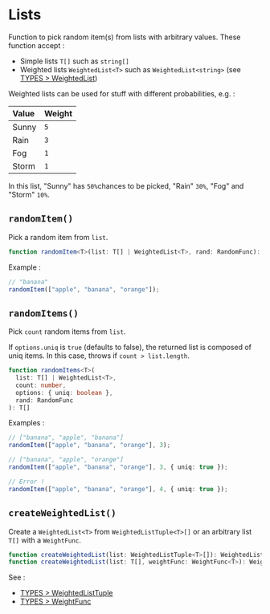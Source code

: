 # Lists

Function to pick random item(s) from lists with arbitrary values. These function accept :

- Simple lists `T[]` such as `string[]`
- Weighted lists `WeightedList<T>` such as `WeightedList<string>` (see [TYPES > WeightedList](TYPES.md#WeightedList))

Weighted lists can be used for stuff with different probabilities, e.g. :

| Value | Weight |
| :---- | :----- |
| Sunny | `5`    |
| Rain  | `3`    |
| Fog   | `1`    |
| Storm | `1`    |

In this list, "Sunny" has `50%`chances to be picked, "Rain" `30%`, "Fog" and "Storm" `10%`.

## `randomItem()`

Pick a random item from `list`.

```typescript
function randomItem<T>(list: T[] | WeightedList<T>, rand: RandomFunc): T
```

Example :

```typescript
// "banana"
randomItem(["apple", "banana", "orange"]); 
```

## `randomItems()`

Pick `count` random items from `list`. 

If `options.uniq` is `true` (defaults to false), the returned list is composed of uniq items. In this case, throws if `count > list.length`.

```typescript
function randomItems<T>(
  list: T[] | WeightedList<T>, 
  count: number, 
  options: { uniq: boolean }, 
  rand: RandomFunc
): T[]
```

Examples :

```typescript
// ["banana", "apple", "banana"]
randomItem(["apple", "banana", "orange"], 3); 

// ["banana", "apple", "orange"]
randomItem(["apple", "banana", "orange"], 3, { uniq: true });

// Error !
randomItem(["apple", "banana", "orange"], 4, { uniq: true });
```

## `createWeightedList()`

Create a `WeightedList<T>` from `WeightedListTuple<T>[]` or an arbitrary list `T[]` with a `WeightFunc`.

```typescript
function createWeightedList(list: WeightedListTuple<T>[]): WeightedList<T>;
function createWeightedList(list: T[], weightFunc: WeightFunc<T>): WeightedList<T>;
```

See : 

- [TYPES > WeightedListTuple](TYPES.md#WeightedListTuple)
- [TYPES > WeightFunc](TYPES.md#WeightFunc)

